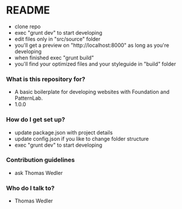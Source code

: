 # README #

* clone repo
* exec "grunt dev" to start developing
* edit files only in "src/source" folder
* you'll get a preview on "http://localhost:8000" as long as you're developing
* when finished exec "grunt build"
* you'll find your optimized files and your styleguide in "build" folder

### What is this repository for? ###

* A basic boilerplate for developing websites with Foundation and PatternLab.
* 1.0.0

### How do I get set up? ###

* update package.json with project details
* update config.json if you like to change folder structure
* exec "grunt dev" to start developing

### Contribution guidelines ###

* ask Thomas Wedler

### Who do I talk to? ###

* Thomas Wedler 